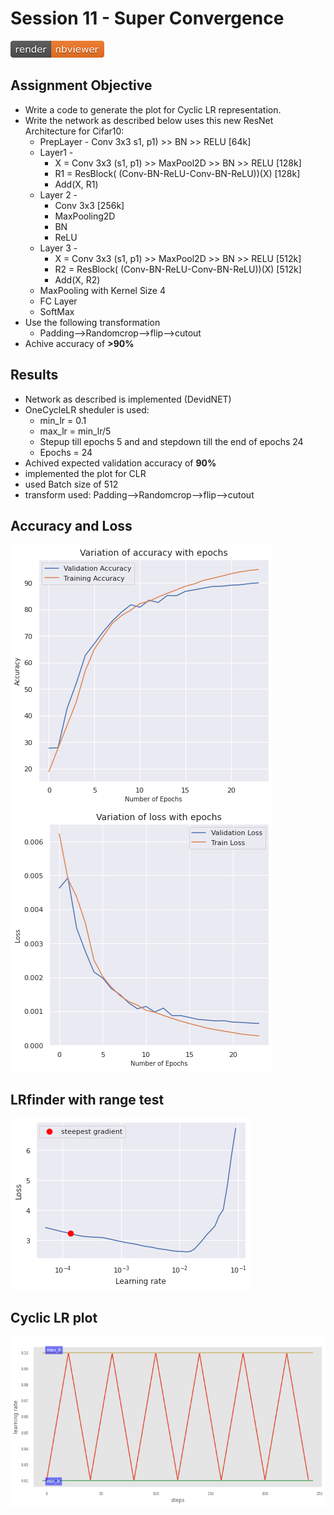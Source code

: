 # Session 11 - Super Convergence
[![Open Jupyter Notebook](images/nbviewer_badge.png)](https://github.com/millermuttu/TSAI-EVA5/blob/master/week11/EVA5_session_11.ipynb)

## Assignment Objective
- Write a code to generate the plot for Cyclic LR representation.
- Write the network as described below
  uses this new ResNet Architecture for Cifar10:
  * PrepLayer - Conv 3x3 s1, p1) >> BN >> RELU [64k]
  * Layer1 -
    - X = Conv 3x3 (s1, p1) >> MaxPool2D >> BN >> RELU [128k]
    - R1 = ResBlock( (Conv-BN-ReLU-Conv-BN-ReLU))(X) [128k] 
    - Add(X, R1)
  * Layer 2 -
    - Conv 3x3 [256k]
    - MaxPooling2D
    - BN
    - ReLU
  * Layer 3 -
    - X = Conv 3x3 (s1, p1) >> MaxPool2D >> BN >> RELU [512k]
    - R2 = ResBlock( (Conv-BN-ReLU-Conv-BN-ReLU))(X) [512k]
    - Add(X, R2)
  * MaxPooling with Kernel Size 4
  * FC Layer 
  * SoftMax
 - Use the following transformation
    * Padding-->Randomcrop-->flip-->cutout
 - Achive accuracy of **>90%**

## Results
 * Network as described is implemented (DevidNET)
 * OneCycleLR sheduler is used:
   - min_lr = 0.1
   - max_lr = min_lr/5
   - Stepup till epochs 5 and and stepdown till the end of epochs 24
   - Epochs = 24
 * Achived expected validation accuracy of **90%**
 * implemented the plot for CLR
 * used Batch size of 512
 * transform used: Padding-->Randomcrop-->flip-->cutout

## Accuracy and Loss
![i](images/acc.png) ![i2](images/loss.png)

## LRfinder with range test
![img3](images/lrf.png)

## Cyclic LR plot
![img5](images/download.png)
